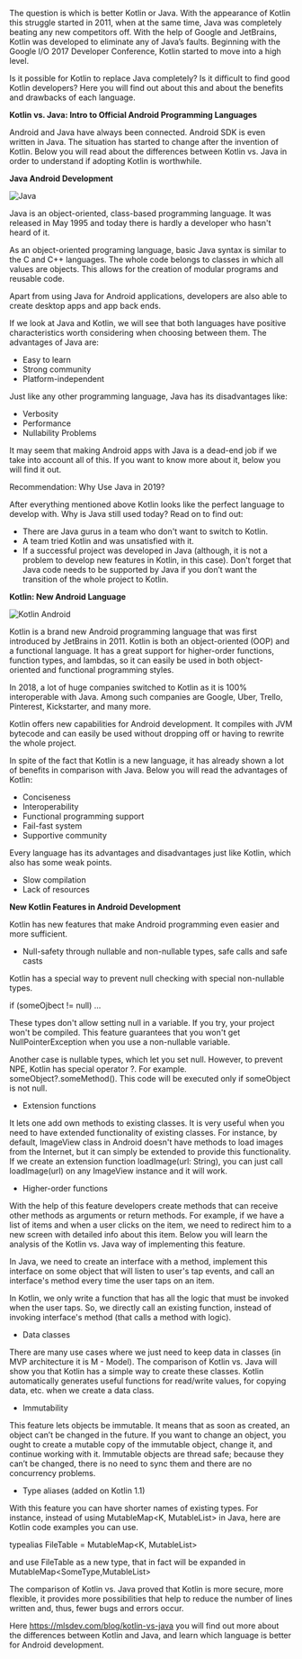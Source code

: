 The question is which is better Kotlin or Java. With the appearance of Kotlin this struggle started in 2011, when at the same time, Java was completely beating any new competitors off. With the help of Google and JetBrains, Kotlin was developed to eliminate any of Java’s faults. Beginning with the Google I/O 2017 Developer Conference, Kotlin started to move into a high level.

Is it possible for Kotlin to replace Java completely? Is it difficult to find good Kotlin developers? Here you will find out about this and about the benefits and drawbacks of each language.

**Kotlin vs. Java: Intro to Official Android Programming Languages**
 
Android and Java have always been connected. Android SDK is even written in Java. The situation has started to change after the invention of Kotlin. Below you will read about the differences between Kotlin vs. Java in order to understand if adopting Kotlin is worthwhile.

**Java Android Development**

![Java](https://images.viblo.asia/924198ab-bd4b-4206-9117-9d8301e8c54f.png)

Java is an object-oriented, class-based programming language. It was released in May 1995 and today there is hardly a developer who hasn't heard of it. 

As an object-oriented programing language, basic Java syntax is similar to the C and C++ languages. The whole code belongs to classes in which all values are objects. This allows for the creation of modular programs and reusable code.

Apart from using Java for Android applications, developers are also able to create desktop apps and app back ends.

If we look at Java and Kotlin, we will see that both languages have positive characteristics worth considering when choosing between them. The advantages of Java are:

* Easy to learn
* Strong community
* Platform-independent

Just like any other programming language, Java has its disadvantages like:

* Verbosity
* Performance
* Nullability Problems

It may seem that making Android apps with Java is a dead-end job if we take into account all of this. If you want to know more about it, below you will find it out.

Recommendation: Why Use Java in 2019?

After everything mentioned above Kotlin looks like the perfect language to develop with. Why is Java still used today? Read on to find out:

* There are Java gurus in a team who don't want to switch to Kotlin.
* A team tried Kotlin and was unsatisfied with it.
* If a successful project was developed in Java (although, it is not a problem to develop new features in Kotlin, in this case). Don't forget that Java code needs to be supported by Java if you don’t want the transition of the whole project to Kotlin.

**Kotlin: New Android Language**

![Kotlin Android ](https://images.viblo.asia/710235e5-cc11-4dd8-9adb-913884733baa.png)

Kotlin is a brand new Android programming language that was first introduced by JetBrains in 2011. Kotlin is both an object-oriented (OOP) and a functional language. It has a great support for higher-order functions, function types, and lambdas, so it can easily be used in both object-oriented and functional programming styles.

In 2018, a lot of huge companies switched to Kotlin as it is 100% interoperable with Java. Among such companies are Google, Uber, Trello, Pinterest, Kickstarter, and many more.

Kotlin offers new capabilities for Android development. It compiles with JVM bytecode and can easily be used without dropping off or having to rewrite the whole project.

In spite of the fact that Kotlin is a new language, it has already shown a lot of benefits in comparison with Java. Below you will read the advantages of Kotlin:

* Conciseness
* Interoperability
* Functional programming support
* Fail-fast system
* Supportive community

Every language has its advantages and disadvantages just like Kotlin, which also has some weak points.

* Slow compilation
* Lack of resources

**New Kotlin Features in Android Development**

Kotlin has new features that make Android programming even easier and more sufficient.

* Null-safety through nullable and non-nullable types, safe calls and safe casts

Kotlin has a special way to prevent null checking with special non-nullable types.

if (someOjbect != null) ...

These types don't allow setting null in a variable. If you try, your project won't be compiled. This feature guarantees that you won't get NullPointerException when you use a non-nullable variable.

Another case is nullable types, which let you set null. However, to prevent NPE, Kotlin has special operator ?. For example. someObject?.someMethod(). This code will be executed only if someObject is not null.

* Extension functions

It lets one add own methods to existing classes. It is very useful when you need to have extended functionality of existing classes. For instance, by default, ImageView class in Android doesn't have methods to load images from the Internet, but it can simply be extended to provide this functionality. If we create an extension function loadImage(url: String), you can just call loadImage(url) on any ImageView instance and it will work.

* Higher-order functions

With the help of this feature developers create methods that can receive other methods as arguments or return methods. For example, if we have a list of items and when a user clicks on the item, we need to redirect him to a new screen with detailed info about this item. Below you will learn the analysis of the Kotlin vs. Java way of implementing this feature.

In Java, we need to create an interface with a method, implement this interface on some object that will listen to user's tap events, and call an interface's method every time the user taps on an item.

In Kotlin, we only write a function that has all the logic that must be invoked when the user taps. So, we directly call an existing function, instead of invoking interface's method (that calls a method with logic).

* Data classes

There are many use cases where we just need to keep data in classes (in MVP architecture it is M - Model). The comparison of Kotlin vs. Java will show you that Kotlin has a simple way to create these classes. Kotlin automatically generates useful functions for read/write values, for copying data, etc. when we create a data class.

* Immutability

This feature lets objects be immutable. It means that as soon as created, an object can’t be changed in the future. If you want to change an object, you ought to create a mutable copy of the immutable object, change it, and continue working with it. Immutable objects are thread safe; because they can’t be changed, there is no need to sync them and there are no concurrency problems.

* Type aliases (added on Kotlin 1.1)

With this feature you can have shorter names of existing types. For instance, instead of using MutableMap<K, MutableList<File>> in Java, here are Kotlin code examples you can use.

typealias FileTable<K> = MutableMap<K, MutableList<File>>

and use FileTable<SomeType> as a new type, that in fact will be expanded in MutableMap<SomeType,MutableList<File>>

The comparison of Kotlin vs. Java proved that Kotlin is more secure, more flexible, it provides more possibilities that help to reduce the number of lines written and, thus, fewer bugs and errors occur.
    
 Here https://mlsdev.com/blog/kotlin-vs-java you will find out more about the differences between Kotlin and Java, and learn which language is better for Android development.